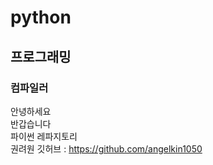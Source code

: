# python
## 프로그래밍
### 컴파일러
안녕하세요<br>
반갑습니다<br>
파이썬 레파지토리<br>
권려원 깃허브 : https://github.com/angelkin1050
